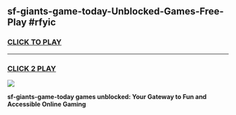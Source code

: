 
## sf-giants-game-today-Unblocked-Games-Free-Play #rfyic
<h3>
<a href="https://us.freeplayer.one?title=sf-giants-game-today&ref=9M">CLICK TO PLAY</a></h3>
<hr>

<h3>
<a href="https://us.freeplayer.one?title=sf-giants-game-today&ref=9M">CLICK 2 PLAY</a>
  
</h3>

<a href="https://us.freeplayer.one?title=sf-giants-game-today&ref=9M"><img src="https://clearcache.store/games.png"></a>


**sf-giants-game-today games unblocked: Your Gateway to Fun and Accessible Online Gaming**
